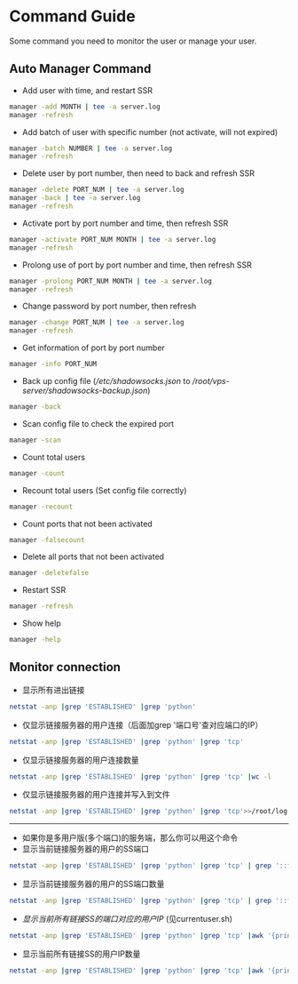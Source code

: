 # Command Guide
Some command you need to monitor the user or manage your user.

## Auto Manager Command
* Add user with time, and restart SSR
```bash
manager -add MONTH | tee -a server.log
manager -refresh
```
* Add batch of user with specific number (not activate, will not expired)
```bash
manager -batch NUMBER | tee -a server.log
manager	-refresh
```
* Delete user by port number, then need to back and refresh SSR
```bash
manager -delete PORT_NUM | tee -a server.log
manager -back | tee -a server.log
manager	-refresh
```
* Activate port by port number and time, then refresh SSR
```bash
manager -activate PORT_NUM MONTH | tee -a server.log
manager	-refresh
```
* Prolong use of port by port number and time, then refresh SSR
```bash
manager -prolong PORT_NUM MONTH | tee -a server.log
manager	-refresh
```
* Change password by port number, then refresh
```bash
manager -change PORT_NUM | tee -a server.log
manager -refresh
```
* Get information of port by port number
```bash
manager -info PORT_NUM
```
* Back up config file (*/etc/shadowsocks.json* to */root/vps-server/shadowsocks-backup.json*)
```bash
manager -back
```
* Scan config file to check the expired port
```bash
manager -scan
```
* Count total users
```bash
manager -count
```
* Recount total users (Set config file correctly)
```bash
manager -recount
```
* Count ports that not been activated
```bash
manager -falsecount
```
* Delete all ports that not been activated
```bash
manager -deletefalse
```
* Restart SSR
```bash
manager -refresh
```
* Show help
```bash
manager -help
```

## Monitor connection
* 显示所有进出链接
```bash
netstat -anp |grep 'ESTABLISHED' |grep 'python'
```
* 仅显示链接服务器的用户连接（后面加grep '端口号'查对应端口的IP）
```bash
netstat -anp |grep 'ESTABLISHED' |grep 'python' |grep 'tcp'
```
* 仅显示链接服务器的用户连接数量
```bash
netstat -anp |grep 'ESTABLISHED' |grep 'python' |grep 'tcp' |wc -l
```
* 仅显示链接服务器的用户连接并写入到文件
```bash
netstat -anp |grep 'ESTABLISHED' |grep 'python' |grep 'tcp'>>/root/log.txt
```

---
* 如果你是多用户版(多个端口)的服务端，那么你可以用这个命令
* 显示当前链接服务器的用户的SS端口
```bash
netstat -anp |grep 'ESTABLISHED' |grep 'python' |grep 'tcp' | grep '::ffff:' |awk '{print $4}' |sort -u
```
* 显示当前链接服务器的用户的SS端口数量
```bash
netstat -anp |grep 'ESTABLISHED' |grep 'python' |grep 'tcp' | grep '::ffff:' |awk '{print $4}' |sort -u |wc -l
```
* *显示当前所有链接SS的端口对应的用户IP* (见currentuser.sh)
```bash
netstat -anp |grep 'ESTABLISHED' |grep 'python' |grep 'tcp' |awk '{print $4"\t"$5}' |awk -F "::ffff:" '{print $2"\t"$3}' |awk -F ":" '{print "port: "$2}' |sort -u
```
* 显示当前所有链接SS的用户IP数量
```bash
netstat -anp |grep 'ESTABLISHED' |grep 'python' |grep 'tcp' |awk '{print $5}' |awk -F ":" '{print $1}' |sort -u |wc -l
```
